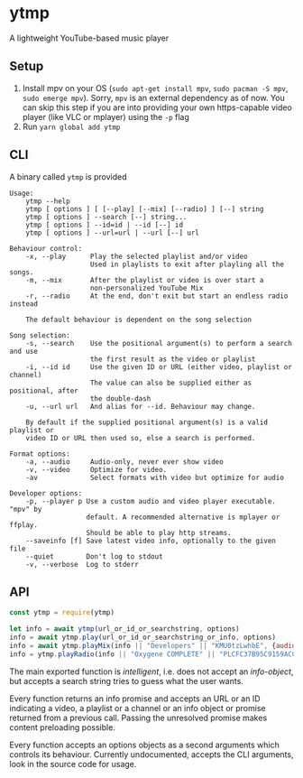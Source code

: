 # ytmp
A lightweight YouTube-based music player

## Setup
1. Install mpv on your OS (`sudo apt-get install mpv`, `sudo pacman -S mpv`, `sudo emerge mpv`).
   Sorry, `mpv` is an external dependency as of now. You can skip this step if
   you are into providing your own https-capable video player (like VLC or
   mplayer) using the `-p` flag
2. Run `yarn global add ytmp`

## CLI
A binary called `ytmp` is provided
```
Usage:
    ytmp --help
    ytmp [ options ] [ [--play] [--mix] [--radio] ] [--] string
    ytmp [ options ] --search [--] string...
    ytmp [ options ] --id=id | --id [--] id
    ytmp [ options ] --url=url | --url [--] url

Behaviour control:
    -x, --play      Play the selected playlist and/or video
                    Used in playlists to exit after playling all the songs.
    -m, --mix       After the playlist or video is over start a
                    non-personalized YouTube Mix
    -r, --radio     At the end, don't exit but start an endless radio instead

    The default behaviour is dependent on the song selection

Song selection:
    -s, --search    Use the positional argument(s) to perform a search and use
                    the first result as the video or playlist
    -i, --id id     Use the given ID or URL (either video, playlist or channel)
                    The value can also be supplied either as positional, after
                    the double-dash
    -u, --url url   And alias for --id. Behaviour may change.
    
    By default if the supplied positional argument(s) is a valid playlist or
    video ID or URL then used so, else a search is performed.

Format options:
    -a, --audio     Audio-only, never ever show video
    -v, --video     Optimize for video.
    -av             Select formats with video but optimize for audio

Developer options:
    -p, --player p Use a custom audio and video player executable. "mpv" by
                   default. A recommended alternative is mplayer or ffplay.
                   Should be able to play http streams.
    --saveinfo [f] Save latest video info, optionally to the given file
    --quiet        Don't log to stdout
    -v, --verbose  Log to stderr
```

## API
```javascript
const ytmp = require(ytmp)

let info = await ytmp(url_or_id_or_searchstring, options)
info = await ytmp.play(url_or_id_or_searchstring_or_info, options)
info = await ytmp.playMix(info || "Developers" || "KMU0tzLwhbE", {audio: true, video: false})
info = ytmp.playRadio(info || "Oxygene COMPLETE" || "PLCFC37B95C9159ACC", {player: "C:\Program Files\vlc\vlc.exe"})
```

The main exported function is _intelligent_, i.e. does not accept an
_info-object_, but accepts a search string tries to guess what the user wants.

Every function returns an info promise and accepts an URL or an ID indicating a
video, a playlist or a channel or an info object or promise returned from a
previous call. Passing the unresolved promise makes content preloading possible.

Every function accepts an options objects as a second arguments which controls
its behaviour. Currently undocumented, accepts the CLI arguments, look in the
source code for usage.
